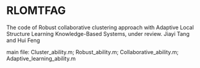 # RLOMTFAG
The code of Robust collaborative clustering approach with Adaptive Local Structure Learning
Knowledge-Based Systems, 
under review.
Jiayi Tang and Hui Feng

main file: Cluster_ability.m; Robust_ability.m; Collaborative_ability.m; Adaptive_learning_ability.m
